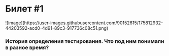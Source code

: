 <h1>Билет #1</h1>
![image](https://user-images.githubusercontent.com/90152615/175812932-44203592-acd0-4d91-89c3-917736c08c51.png)

<h3>История определения тестирования. Что под ним понимали в разное время?</h3>

